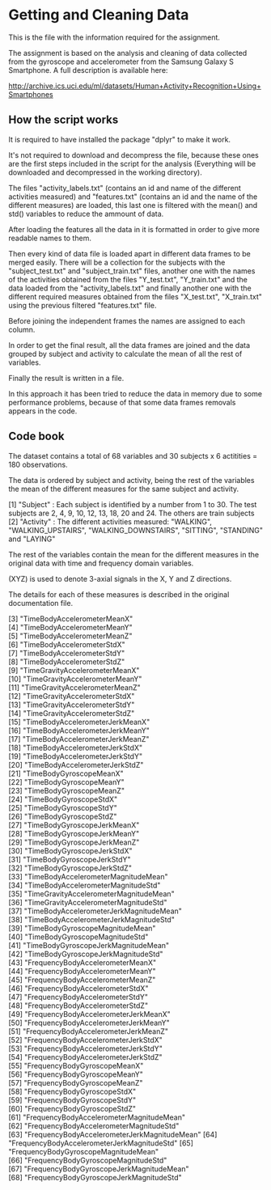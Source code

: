# Getting and Cleaning Data

This is the file with the information required for the assignment.

The assignment is based on the analysis and cleaning of data collected from the gyroscope and accelerometer from the Samsung Galaxy S Smartphone. A full description is available here:

http://archive.ics.uci.edu/ml/datasets/Human+Activity+Recognition+Using+Smartphones 

## How the script works

It is required to have installed the package "dplyr" to make it work.

It's not required to download and decompress the file, because these ones are the first steps included in the script for the analysis (Everything will be downloaded and decompressed in the working directory).

The files "activity_labels.txt" (contains an id and name of the different activities measured) and "features.txt" (contains an id and the name of the different measures) are loaded, this last one is filtered with the mean() and std() variables to reduce the ammount of data.

After loading the features all the data in it is formatted in order to give more readable names to them.

Then every kind of data file is loaded apart in different data frames to be merged easily. There will be a collection for the subjects with the "subject_test.txt" and "subject_train.txt" files, another one with the names of the activities obtained from the files "Y_test.txt", "Y_train.txt" and the data loaded from the "activity_labels.txt" and finally another one with the different required measures obtained from the files "X_test.txt", "X_train.txt" using the previous filtered "features.txt" file.

Before joining the independent frames the names are assigned to each column.

In order to get the final result, all the data frames are joined and the data grouped by subject and activity to calculate the mean of all the rest of variables.

Finally the result is written in a file.


In this approach it has been tried to reduce the data in memory due to some performance problems, because of that some data frames removals appears in the code.


## Code book

The dataset contains a total of 68 variables and 30 subjects x 6 actitities = 180 observations.

The data is ordered by subject and activity, being the rest of the variables the mean of the different measures for the same subject and activity. 

 [1] "Subject" : Each subject is identified by a number from 1 to 30. The test subjects are 2, 4, 9, 10, 12, 13, 18, 20 and 24. The others are train subjects                                    
 [2] "Activity" : The different activities measured: "WALKING", "WALKING_UPSTAIRS", "WALKING_DOWNSTAIRS", "SITTING", "STANDING" and "LAYING"                                   

The rest of the variables contain the mean for the different measures in the original data with time and frequency domain variables.

(XYZ) is used to denote 3-axial signals in the X, Y and Z directions.

The details for each of these measures is described in the original documentation file.

 [3] "TimeBodyAccelerometerMeanX"                 
 [4] "TimeBodyAccelerometerMeanY"                 
 [5] "TimeBodyAccelerometerMeanZ"                 
 [6] "TimeBodyAccelerometerStdX"                  
 [7] "TimeBodyAccelerometerStdY"                  
 [8] "TimeBodyAccelerometerStdZ"                  
 [9] "TimeGravityAccelerometerMeanX"              
[10] "TimeGravityAccelerometerMeanY"              
[11] "TimeGravityAccelerometerMeanZ"              
[12] "TimeGravityAccelerometerStdX"               
[13] "TimeGravityAccelerometerStdY"               
[14] "TimeGravityAccelerometerStdZ"               
[15] "TimeBodyAccelerometerJerkMeanX"             
[16] "TimeBodyAccelerometerJerkMeanY"             
[17] "TimeBodyAccelerometerJerkMeanZ"             
[18] "TimeBodyAccelerometerJerkStdX"              
[19] "TimeBodyAccelerometerJerkStdY"              
[20] "TimeBodyAccelerometerJerkStdZ"              
[21] "TimeBodyGyroscopeMeanX"                     
[22] "TimeBodyGyroscopeMeanY"                     
[23] "TimeBodyGyroscopeMeanZ"                     
[24] "TimeBodyGyroscopeStdX"                      
[25] "TimeBodyGyroscopeStdY"                      
[26] "TimeBodyGyroscopeStdZ"                      
[27] "TimeBodyGyroscopeJerkMeanX"                 
[28] "TimeBodyGyroscopeJerkMeanY"                 
[29] "TimeBodyGyroscopeJerkMeanZ"                 
[30] "TimeBodyGyroscopeJerkStdX"                  
[31] "TimeBodyGyroscopeJerkStdY"                  
[32] "TimeBodyGyroscopeJerkStdZ"                  
[33] "TimeBodyAccelerometerMagnitudeMean"         
[34] "TimeBodyAccelerometerMagnitudeStd"          
[35] "TimeGravityAccelerometerMagnitudeMean"      
[36] "TimeGravityAccelerometerMagnitudeStd"       
[37] "TimeBodyAccelerometerJerkMagnitudeMean"     
[38] "TimeBodyAccelerometerJerkMagnitudeStd"      
[39] "TimeBodyGyroscopeMagnitudeMean"             
[40] "TimeBodyGyroscopeMagnitudeStd"              
[41] "TimeBodyGyroscopeJerkMagnitudeMean"         
[42] "TimeBodyGyroscopeJerkMagnitudeStd"          
[43] "FrequencyBodyAccelerometerMeanX"            
[44] "FrequencyBodyAccelerometerMeanY"            
[45] "FrequencyBodyAccelerometerMeanZ"            
[46] "FrequencyBodyAccelerometerStdX"             
[47] "FrequencyBodyAccelerometerStdY"             
[48] "FrequencyBodyAccelerometerStdZ"             
[49] "FrequencyBodyAccelerometerJerkMeanX"        
[50] "FrequencyBodyAccelerometerJerkMeanY"        
[51] "FrequencyBodyAccelerometerJerkMeanZ"        
[52] "FrequencyBodyAccelerometerJerkStdX"         
[53] "FrequencyBodyAccelerometerJerkStdY"         
[54] "FrequencyBodyAccelerometerJerkStdZ"         
[55] "FrequencyBodyGyroscopeMeanX"                
[56] "FrequencyBodyGyroscopeMeanY"                
[57] "FrequencyBodyGyroscopeMeanZ"                
[58] "FrequencyBodyGyroscopeStdX"                 
[59] "FrequencyBodyGyroscopeStdY"                 
[60] "FrequencyBodyGyroscopeStdZ"                 
[61] "FrequencyBodyAccelerometerMagnitudeMean"    
[62] "FrequencyBodyAccelerometerMagnitudeStd"     
[63] "FrequencyBodyAccelerometerJerkMagnitudeMean"
[64] "FrequencyBodyAccelerometerJerkMagnitudeStd" 
[65] "FrequencyBodyGyroscopeMagnitudeMean"        
[66] "FrequencyBodyGyroscopeMagnitudeStd"         
[67] "FrequencyBodyGyroscopeJerkMagnitudeMean"    
[68] "FrequencyBodyGyroscopeJerkMagnitudeStd"
